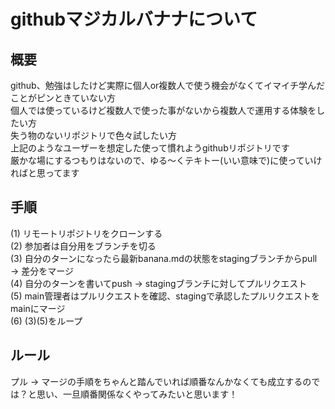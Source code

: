 # githubマジカルバナナについて  
  
## 概要  
github、勉強はしたけど実際に個人or複数人で使う機会がなくてイマイチ学んだことがピンときていない方  
個人では使っているけど複数人で使った事がないから複数人で運用する体験をしたい方  
失う物のないリポジトリで色々試したい方  
上記のようなユーザーを想定した使って慣れようgithubリポジトリです  
厳かな場にするつもりはないので、ゆる〜くテキトー(いい意味で)に使っていければと思ってます  
  
## 手順  
(1) リモートリポジトリをクローンする  
(2) 参加者は自分用をブランチを切る  
(3) 自分のターンになったら最新banana.mdの状態をstagingブランチからpull  →  差分をマージ  
(4) 自分のターンを書いてpush  →  stagingブランチに対してプルリクエスト  
(5) main管理者はプルリクエストを確認、stagingで承認したプルリクエストをmainにマージ  
(6) (3)(5)をループ  

## ルール  
プル → マージの手順をちゃんと踏んでいれば順番なんかなくても成立するのでは？と思い、一旦順番関係なくやってみたいと思います！
